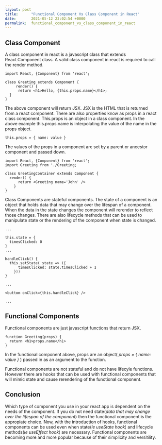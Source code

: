 ```yaml
---
layout: post
title:      "Functional Component Vs Class Component in React"
date:       2021-05-12 23:02:54 +0000
permalink:  functional_component_vs_class_component_in_react
---
```



## Class Component

A class component in react is a javascript class that extends React.Component class.  A valid class component in react is required to call the render method.

```
import React, {Component} from 'react';

class Greeting extends Component {
     render() {
      return <h1>Hello, {this.props.name}</h1>;
  }
}
```
The above component will return JSX.  JSX is the HTML that is returned from a react component.  There are also properties know as props in a react class component.  This.props is an object in a class component.  In the above example this.props.name is interpolating the value of the name in the props object.

```
this.props = { name: value }
```
The values of the props in a component are set by a parent or ancestor component and passed down.

```
import React, {Component} from 'react';
import Greeting from './Greeting;

class GreetingContainer extends Component {
  render() {
	  return <Greeting name='John' />
	}
}
```
Class Components are stateful components.  The state of a component is an object that holds data that may change over the lifespan of a component.  When the data in the state changes the component will rerender to reflect those changes.  There are also lifecycle methods that can be used to manipulate state or the rendering of the component when state is changed.

```
...

this.state = {
  timesClicked: 0
}
...

handleClick() {
  this.setState( state => ({
	  timesClicked: state.timesClicked + 1
	}))
}

...

<button onClick={this.handleClick} />

...
```

## Functional Components

Functional components are just javascript functions that return JSX.  

```
function Greeting(props) {
  return <h1>props.name</h1>
}
```

In the functional component above, props are an object( *props = { name: value }* ) passed in as an argument to the function.

Functional components are not stateful and do not have lifecyle functions. However there are hooks that can be used with functional components that will mimic state and cause rerendering of the functional component.

## Conclusion

Which type of component you use in your react app is dependent on the needs of the component.  If you do not need state(*data that may change over the lifespan of the component*) then the functional component is the appropiate choice.  Now, with the introduction of hooks, functional components can be used even when state(*ie useState hook*) and lifecycle methods(*ie useEffect hook*) are necessary.  Functional components are becoming more and more popular because of their simplicity and versitility.
